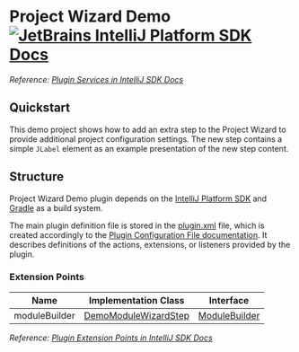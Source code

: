 # Project Wizard Demo [![JetBrains IntelliJ Platform SDK Docs](https://jb.gg/badges/docs.svg)][docs]
*Reference: [Plugin Services in IntelliJ SDK Docs][docs:project_wizard]*

## Quickstart

This demo project shows how to add an extra step to the Project Wizard to provide additional project configuration
settings. The new step contains a simple `JLabel` element as an example presentation of the new step content.

## Structure

Project Wizard Demo
plugin depends on the [IntelliJ Platform SDK][docs] and [Gradle][docs:gradle] as a build system.

The main plugin definition file is stored in the [plugin.xml][file:plugin.xml] file, which is created accordingly
to the [Plugin Configuration File documentation][docs:plugin.xml]. It describes definitions of the actions, extensions,
or listeners provided by the plugin.

### Extension Points

| Name          | Implementation Class                              | Interface                          |
| ------------- | ------------------------------------------------- | ---------------------------------- |
| moduleBuilder | [DemoModuleWizardStep][file:DemoModuleWizardStep] | [ModuleBuilder][sdk:ModuleBuilder] |

*Reference: [Plugin Extension Points in IntelliJ SDK Docs][docs:ep]*


[docs]: http://www.jetbrains.org/intellij/sdk/docs
[docs:actions]: https://www.jetbrains.org/intellij/sdk/docs/basics/action_system.html
[docs:project_wizard]: https://jetbrains.org/intellij/sdk/docs/tutorials/project_wizard.html
[docs:ep]: https://www.jetbrains.org/intellij/sdk/docs/basics/plugin_structure/plugin_extension_points.html
[docs:gradle]: https://www.jetbrains.org/intellij/sdk/docs/tutorials/build_system.html
[docs:plugin.xml]: https://www.jetbrains.org/intellij/sdk/docs/basics/plugin_structure/plugin_configuration_file.html
[docs:listeners]: https://jetbrains.org/intellij/sdk/docs/basics/plugin_structure/plugin_listeners.html

[file:plugin.xml]: ./src/main/resources/META-INF/plugin.xml
[file:DemoModuleWizardStep]: ./src/main/java/org/intellij/sdk/project/wizard/DemoModuleWizardStep.java

[sdk:ModuleBuilder]: https://github.com/JetBrains/intellij-community/blob/master/platform/lang-api/src/com/intellij/ide/util/projectWizard/ModuleBuilder.java
